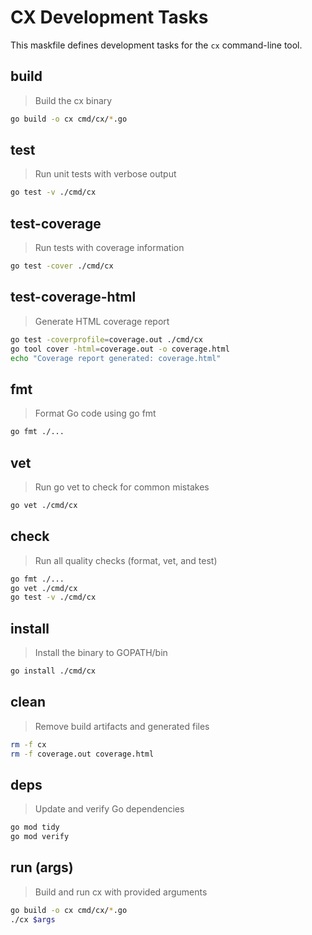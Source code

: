 # CX Development Tasks

This maskfile defines development tasks for the `cx` command-line tool.

## build

> Build the cx binary

```bash
go build -o cx cmd/cx/*.go
```

## test

> Run unit tests with verbose output

```bash
go test -v ./cmd/cx
```

## test-coverage

> Run tests with coverage information

```bash
go test -cover ./cmd/cx
```

## test-coverage-html

> Generate HTML coverage report

```bash
go test -coverprofile=coverage.out ./cmd/cx
go tool cover -html=coverage.out -o coverage.html
echo "Coverage report generated: coverage.html"
```

## fmt

> Format Go code using go fmt

```bash
go fmt ./...
```

## vet

> Run go vet to check for common mistakes

```bash
go vet ./cmd/cx
```

## check

> Run all quality checks (format, vet, and test)

```bash
go fmt ./...
go vet ./cmd/cx
go test -v ./cmd/cx
```

## install

> Install the binary to GOPATH/bin

```bash
go install ./cmd/cx
```

## clean

> Remove build artifacts and generated files

```bash
rm -f cx
rm -f coverage.out coverage.html
```

## deps

> Update and verify Go dependencies

```bash
go mod tidy
go mod verify
```

## run (args)

> Build and run cx with provided arguments

```bash
go build -o cx cmd/cx/*.go
./cx $args
```